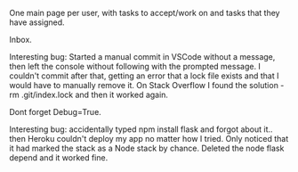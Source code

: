 One main page per user, with tasks to accept/work on and tasks that they have
assigned.

Inbox.

Interesting bug: Started a manual commit in VSCode without a message, then left
the console without following with the prompted message. I couldn't commit
after that, getting an error that a lock file exists and that I would have to
manually remove it. On Stack Overflow I found the solution - rm .git/index.lock
and then it worked again.

Dont forget Debug=True.

Interesting bug: accidentally typed npm install flask and forgot about it..
then Heroku couldn't deploy my app no matter how I tried. Only noticed that it
had marked the stack as a Node stack by chance. Deleted the node flask depend
and it worked fine.
